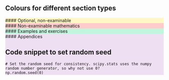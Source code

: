 ## Colours for different section types

<div style="background-color: #FFF8C6">
#### Optional, non-examinable




<div style="background-color:#FFCCCB">
#### Non-examinable mathematics




<div style="background-color:#C2F5DD">
#### Examples and exercises



<div style="background-color:#efdff2">
#### Appendices


## Code snippet to set random seed

```
# Set the random seed for consistency. scipy.stats uses the numpy random number generator, so why not use 0?
np.random.seed(0)
```